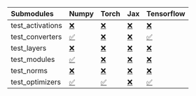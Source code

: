 | Submodules       | Numpy                                                                                                                           | Torch                                                                                                                           | Jax                                                                                                                             | Tensorflow                                                                                                                      |
|:-----------------|:--------------------------------------------------------------------------------------------------------------------------------|:--------------------------------------------------------------------------------------------------------------------------------|:--------------------------------------------------------------------------------------------------------------------------------|:--------------------------------------------------------------------------------------------------------------------------------|
| test_activations | <a href="https://github.com/unifyai/ivy/runs/7936605341?check_suite_focus=true" rel="noopener noreferrer" target="_blank">❌</a> | <a href="https://github.com/unifyai/ivy/runs/7936605499?check_suite_focus=true" rel="noopener noreferrer" target="_blank">❌</a> | <a href="https://github.com/unifyai/ivy/runs/7936605653?check_suite_focus=true" rel="noopener noreferrer" target="_blank">❌</a> | <a href="https://github.com/unifyai/ivy/runs/7936605750?check_suite_focus=true" rel="noopener noreferrer" target="_blank">❌</a> |
| test_converters  | <a href="https://github.com/unifyai/ivy/runs/7936605368?check_suite_focus=true" rel="noopener noreferrer" target="_blank">✅</a> | <a href="https://github.com/unifyai/ivy/runs/7936605518?check_suite_focus=true" rel="noopener noreferrer" target="_blank">❌</a> | <a href="https://github.com/unifyai/ivy/runs/7936605669?check_suite_focus=true" rel="noopener noreferrer" target="_blank">❌</a> | <a href="https://github.com/unifyai/ivy/runs/7936605769?check_suite_focus=true" rel="noopener noreferrer" target="_blank">✅</a> |
| test_layers      | <a href="https://github.com/unifyai/ivy/runs/7936605392?check_suite_focus=true" rel="noopener noreferrer" target="_blank">❌</a> | <a href="https://github.com/unifyai/ivy/runs/7936605543?check_suite_focus=true" rel="noopener noreferrer" target="_blank">❌</a> | <a href="https://github.com/unifyai/ivy/runs/7936605685?check_suite_focus=true" rel="noopener noreferrer" target="_blank">❌</a> | <a href="https://github.com/unifyai/ivy/runs/7936605795?check_suite_focus=true" rel="noopener noreferrer" target="_blank">❌</a> |
| test_modules     | <a href="https://github.com/unifyai/ivy/runs/7936605407?check_suite_focus=true" rel="noopener noreferrer" target="_blank">✅</a> | <a href="https://github.com/unifyai/ivy/runs/7936605579?check_suite_focus=true" rel="noopener noreferrer" target="_blank">❌</a> | <a href="https://github.com/unifyai/ivy/runs/7936605699?check_suite_focus=true" rel="noopener noreferrer" target="_blank">❌</a> | <a href="https://github.com/unifyai/ivy/runs/7936605833?check_suite_focus=true" rel="noopener noreferrer" target="_blank">❌</a> |
| test_norms       | <a href="https://github.com/unifyai/ivy/runs/7936605433?check_suite_focus=true" rel="noopener noreferrer" target="_blank">❌</a> | <a href="https://github.com/unifyai/ivy/runs/7936605606?check_suite_focus=true" rel="noopener noreferrer" target="_blank">❌</a> | <a href="https://github.com/unifyai/ivy/runs/7936605712?check_suite_focus=true" rel="noopener noreferrer" target="_blank">❌</a> | <a href="https://github.com/unifyai/ivy/runs/7936605863?check_suite_focus=true" rel="noopener noreferrer" target="_blank">❌</a> |
| test_optimizers  | <a href="https://github.com/unifyai/ivy/runs/7936605473?check_suite_focus=true" rel="noopener noreferrer" target="_blank">✅</a> | <a href="https://github.com/unifyai/ivy/runs/7936605628?check_suite_focus=true" rel="noopener noreferrer" target="_blank">✅</a> | <a href="https://github.com/unifyai/ivy/runs/7936605730?check_suite_focus=true" rel="noopener noreferrer" target="_blank">❌</a> | <a href="https://github.com/unifyai/ivy/runs/7936605890?check_suite_focus=true" rel="noopener noreferrer" target="_blank">✅</a> |